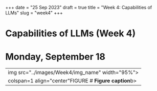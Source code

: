 +++
date = "25 Sep 2023"
draft = true
title = "Week 4: Capabilities of LLMs"
slug = "week4"
+++

# Capabilities of LLMs (Week 4)

# Monday, September 18

<table><tr>
  <td>img src="../images/Week4/img_name" width="95%"></td>
</tr>
  <td>colspan=1 align="center"FIGURE # <b>Figure caption</b>b></td>
</table>
